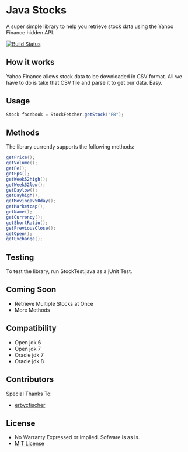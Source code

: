 Java Stocks
============

A super simple library to help you retrieve stock data using the Yahoo Finance hidden API.

[![Build Status](https://travis-ci.org/gregfrasco/yahoostocks-java.svg?branch=master)](https://travis-ci.org/gregfrasco/yahoostocks-java)

## How it works

Yahoo Finance allows stock data to be downloaded in CSV format. All we have to do is take that CSV file and parse it to get our data. Easy.

## Usage

```java
Stock facebook = StockFetcher.getStock("FB");
```

## Methods

The library currently supports the following methods:

```java
getPrice();
getVolume();
getPe();
getEps();
getWeek52high();
getWeek52low();
getDaylow();
getDayhigh();
getMovingav50day();
getMarketcap();
getName();
getCurrency();
getShortRatio();
getPreviousClose();
getOpen();
getExchange();
```

## Testing

To test the library, run StockTest.java as a jUnit Test.

## Coming Soon

* Retrieve Multiple Stocks at Once
* More Methods

## Compatibility

* Open jdk 6
* Open jdk 7
* Oracle jdk 7
* Oracle jdk 8

## Contributors

Special Thanks To:

* [erbycfischer](https://github.com/erbycfischer)

## License

* No Warranty Expressed or Implied. Sofware is as is.
* [MIT License](http://opensource.org/licenses/mit-license.php)
